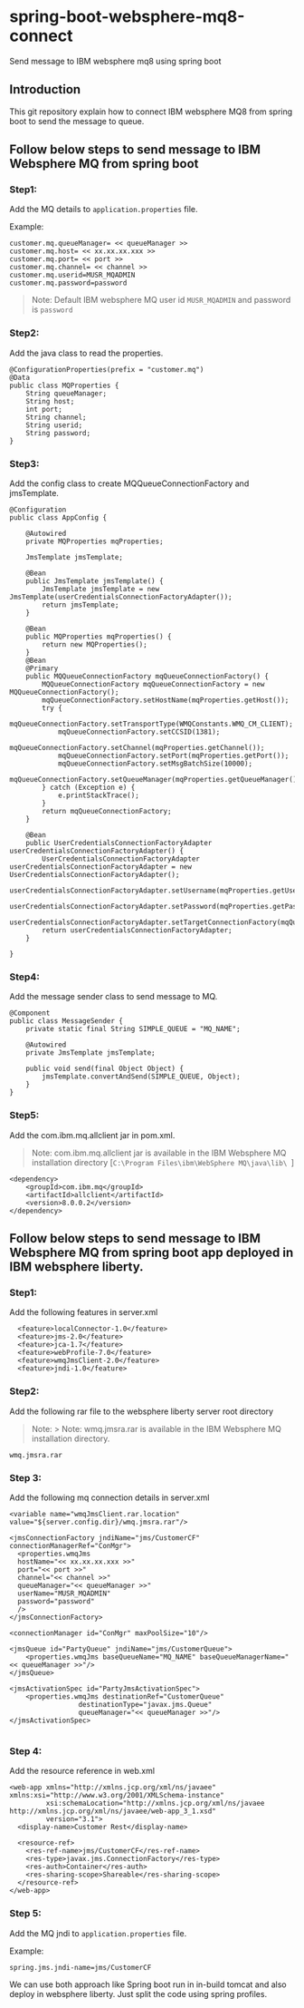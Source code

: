# spring-boot-websphere-mq8-connect
Send message to IBM websphere mq8 using spring boot 
## Introduction
This git repository explain how to connect IBM websphere MQ8 from spring boot to send the message to queue.
##  Follow below steps to send message to IBM Websphere MQ from spring boot
### Step1:
Add the MQ details to `application.properties` file.

Example:
````
customer.mq.queueManager= << queueManager >>
customer.mq.host= << xx.xx.xx.xxx >>
customer.mq.port= << port >>
customer.mq.channel= << channel >>
customer.mq.userid=MUSR_MQADMIN 
customer.mq.password=password
````
> Note: Default IBM  websphere MQ user id `MUSR_MQADMIN`  and password is `password`
    
### Step2:
Add the java class to read the properties.

````
@ConfigurationProperties(prefix = "customer.mq")
@Data
public class MQProperties {
    String queueManager;
    String host;
    int port;
    String channel;
    String userid;
    String password;
}
````
### Step3:
Add the config class to create MQQueueConnectionFactory and jmsTemplate.

````
@Configuration
public class AppConfig {

    @Autowired
    private MQProperties mqProperties;

    JmsTemplate jmsTemplate;

    @Bean
    public JmsTemplate jmsTemplate() {
        JmsTemplate jmsTemplate = new JmsTemplate(userCredentialsConnectionFactoryAdapter());
        return jmsTemplate;
    }

    @Bean
    public MQProperties mqProperties() {
        return new MQProperties();
    }
    @Bean
    @Primary
    public MQQueueConnectionFactory mqQueueConnectionFactory() {
        MQQueueConnectionFactory mqQueueConnectionFactory = new MQQueueConnectionFactory();
        mqQueueConnectionFactory.setHostName(mqProperties.getHost());
        try {
            mqQueueConnectionFactory.setTransportType(WMQConstants.WMQ_CM_CLIENT);
            mqQueueConnectionFactory.setCCSID(1381);
            mqQueueConnectionFactory.setChannel(mqProperties.getChannel());
            mqQueueConnectionFactory.setPort(mqProperties.getPort());
            mqQueueConnectionFactory.setMsgBatchSize(10000);
            mqQueueConnectionFactory.setQueueManager(mqProperties.getQueueManager());
        } catch (Exception e) {
            e.printStackTrace();
        }
        return mqQueueConnectionFactory;
    }

    @Bean
    public UserCredentialsConnectionFactoryAdapter userCredentialsConnectionFactoryAdapter() {
        UserCredentialsConnectionFactoryAdapter userCredentialsConnectionFactoryAdapter = new UserCredentialsConnectionFactoryAdapter();
        userCredentialsConnectionFactoryAdapter.setUsername(mqProperties.getUserid());
        userCredentialsConnectionFactoryAdapter.setPassword(mqProperties.getPassword());
        userCredentialsConnectionFactoryAdapter.setTargetConnectionFactory(mqQueueConnectionFactory());
        return userCredentialsConnectionFactoryAdapter;
    }

}
````
### Step4:

Add the message sender class to send message to MQ.

````
@Component
public class MessageSender {
    private static final String SIMPLE_QUEUE = "MQ_NAME";

    @Autowired
    private JmsTemplate jmsTemplate;

    public void send(final Object Object) {
        jmsTemplate.convertAndSend(SIMPLE_QUEUE, Object);
    }
}
````
### Step5:
Add the com.ibm.mq.allclient jar in pom.xml.
> Note: com.ibm.mq.allclient jar is available in the IBM Websphere MQ installation directory [`C:\Program Files\ibm\WebSphere MQ\java\lib\ `]

````
<dependency>
    <groupId>com.ibm.mq</groupId>
    <artifactId>allclient</artifactId>
    <version>8.0.0.2</version>
</dependency>
````

##  Follow below steps to send message to IBM Websphere MQ from spring boot app deployed in IBM websphere liberty.
### Step1:
Add the following features in server.xml
````
  <feature>localConnector-1.0</feature>
  <feature>jms-2.0</feature>
  <feature>jca-1.7</feature>
  <feature>webProfile-7.0</feature>
  <feature>wmqJmsClient-2.0</feature>
  <feature>jndi-1.0</feature>	
````

### Step2:
Add the following rar file to the websphere liberty server root directory
> Note: > Note: wmq.jmsra.rar is available in the IBM Websphere MQ installation directory.
````
wmq.jmsra.rar
````
### Step 3:
Add the following mq connection details in server.xml

````
<variable name="wmqJmsClient.rar.location" value="${server.config.dir}/wmq.jmsra.rar"/>

<jmsConnectionFactory jndiName="jms/CustomerCF" connectionManagerRef="ConMgr">
  <properties.wmqJms 
  hostName="<< xx.xx.xx.xxx >>" 
  port="<< port >>"
  channel="<< channel >>"
  queueManager="<< queueManager >>"
  userName="MUSR_MQADMIN"
  password="password"
  />
</jmsConnectionFactory>

<connectionManager id="ConMgr" maxPoolSize="10"/>

<jmsQueue id="PartyQueue" jndiName="jms/CustomerQueue">
    <properties.wmqJms baseQueueName="MQ_NAME" baseQueueManagerName="<< queueManager >>"/>
</jmsQueue> 

<jmsActivationSpec id="PartyJmsActivationSpec">
    <properties.wmqJms destinationRef="CustomerQueue" 
                 destinationType="javax.jms.Queue" 
                 queueManager="<< queueManager >>"/>
</jmsActivationSpec>
	
````
### Step 4:
Add the resource reference in web.xml

````
<web-app xmlns="http://xmlns.jcp.org/xml/ns/javaee" xmlns:xsi="http://www.w3.org/2001/XMLSchema-instance"
         xsi:schemaLocation="http://xmlns.jcp.org/xml/ns/javaee http://xmlns.jcp.org/xml/ns/javaee/web-app_3_1.xsd"
         version="3.1">
  <display-name>Customer Rest</display-name>

  <resource-ref>
    <res-ref-name>jms/CustomerCF</res-ref-name>
    <res-type>javax.jms.ConnectionFactory</res-type>
    <res-auth>Container</res-auth>
    <res-sharing-scope>Shareable</res-sharing-scope>
  </resource-ref>
</web-app>
````
### Step 5:
Add the MQ jndi to `application.properties` file.

Example:
````
spring.jms.jndi-name=jms/CustomerCF
````

We can use both approach like Spring boot run in in-build tomcat and also deploy in websphere liberty. Just split the code using spring profiles.